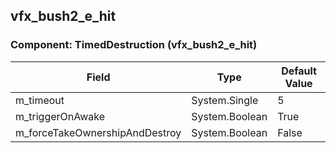 ## vfx_bush2_e_hit

### Component: TimedDestruction (vfx_bush2_e_hit)

|Field|Type|Default Value|
|-----|----|-------------|
|m_timeout|System.Single|5|
|m_triggerOnAwake|System.Boolean|True|
|m_forceTakeOwnershipAndDestroy|System.Boolean|False|

